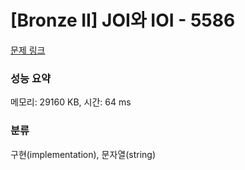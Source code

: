 # [Bronze II] JOI와 IOI - 5586 

[문제 링크](https://www.acmicpc.net/problem/5586) 

### 성능 요약

메모리: 29160 KB, 시간: 64 ms

### 분류

구현(implementation), 문자열(string)

